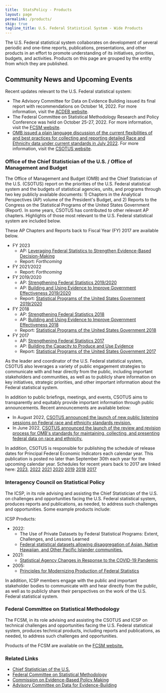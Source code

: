 ```yaml
---
title:  StatsPolicy - Products
layout: page
permalink: /products/
skip: true
tagline_title: U.S. Federal Statistical System - Wide Products
---
```


<p>The U.S. Federal statistical system collaborates on development of several periodic and one-time reports, 
publications, presentations, and other products in an effort to promote understanding of its 
initiatives, priorities, budgets, and activities. Products on this page are grouped by the entity from which they are published.</p>

<h2 class="font-serif-lg" id="community-news">Community News and Upcoming Events</h2>

<p>Recent updates relevant to the U.S. Federal statistical system:</p>
<ul class="usa-list">
  <li class="maxw-full">The Advisory Committee for Data on Evidence Building issued its final report with recommendations on October 14, 2022. For more information, visit the <a href="https://www.bea.gov/evidence" class="usa-link--external" target="_blank">ACDEB website</a>. </li>
  <li class="maxw-full">The Federal Committee on Statistical Methodology Research and Policy Conference was held on October 25-27, 2022. For more information, visit the <a href="https://www.fcsm.gov/" class="usa-link--external" target="_blank">FCSM website</a>. </li>
  <li class="maxw-full"><a href="https://www.whitehouse.gov/wp-content/uploads/2022/07/Flexibilities-and-Best-Practices-Under-SPD-15.pdf" class="usa-link--external" target="_blank">OMB issued a plain language discussion of the current flexibilities of and best practices for collecting and reporting detailed Race and Ethnicity data under current standards in July 2022</a>. For more information, visit the <a href="https://www.whitehouse.gov/omb/information-regulatory-affairs/statistical-programs-standards/" class="usa-link--external" target="_blank">CSOTUS website</a>. </li>
</ul>
<h3 class="font-serif-lg">Office of the Chief Statistician of the U.S. / Office of Management and Budget</h3>
<p>The Office of Management and Budget (OMB) and the Chief Statistician of the U.S. (CSOTUS) report on the priorities of the U.S.
Federal statistical system and the budgets of statistical agencies, units, and programs through two key publicly available
documents: 1) Chapters in the Analytical Perspectives (AP) volume of the President's Budget, and 2) Reports to the Congress
on the Statistical Programs of the United States Government (Report). In some years, CSOTUS has contributed to other
relevant AP chapters. Highlights of those most relevant to the U.S. Federal statistical system are included below. </p>
<p>These AP Chapters and Reports back to Fiscal Year (FY) 2017 are available below.</p>

<ul class="usa-list">
  <li>
    <span>FY 2023</span>
    <ul>
      <li> AP: <a href="https://www.whitehouse.gov/wp-content/uploads/2022/03/ap_15_statistics_fy2023.pdf" class="usa-link--external" target="_blank">Leveraging Federal Statistics to Strengthen Evidence-Based Decision-Making</a></li>
      <li> Report: <i>Forthcoming</i></li>
    </ul>
  </li>
  <li>
    <span>FY 2021/2022</span>
    <ul>
      <li> Report: <i>Forthcoming</i></li>
    </ul>
  </li>
  <li>
    <span>FY 2019/2020</span>
    <ul>
      <li> AP: <a href="https://www.whitehouse.gov/wp-content/uploads/2018/02/ap_15_statistics-fy2019.pdf" class="usa-link--external" target="_blank">Strengthening Federal Statistics 2019/2020</a></li>
      <li> AP: <a href="https://www.whitehouse.gov/wp-content/uploads/2018/02/ap_6_evidence-fy2019.pdf" class="usa-link--external" target="_blank">Building and Using Evidence to Improve Government Effectiveness 2019/2020</a></li>
      <li> Report: <a href="https://www.whitehouse.gov/wp-content/uploads/2020/12/statistical-programs-20192020.pdf" class="usa-link--external" target="_blank">Statistical Programs of the United States Government 2019/2020</a></li>
    </ul>
  </li>
  <li>
    <span>FY 2018</span>
    <ul>
      <li> AP: <a href="https://www.govinfo.gov/content/pkg/BUDGET-2018-PER/pdf/BUDGET-2018-PER-7-2.pdf" class="usa-link--external" target="_blank">Strengthening Federal Statistics 2018</a></li>
      <li> AP: <a href="https://www.govinfo.gov/content/pkg/BUDGET-2018-PER/pdf/BUDGET-2018-PER-4-2.pdf" class="usa-link--external" target="_blank">Building and Using Evidence to Improve Government Effectiveness 2018</a></li>
      <li> Report: <a href="https://www.whitehouse.gov/wp-content/uploads/2018/05/statistical-programs-2018.pdf" class="usa-link--external" target="_blank">Statistical Programs of the United States Government 2018</a></li>
    </ul>
  </li>
  <li>
    <span>FY 2017</span>
    <ul>
      <li> AP: <a href="https://obamawhitehouse.archives.gov/sites/default/files/omb/budget/fy2017/assets/ap_16_statistics.pdf" class="usa-link--external" target="_blank">Strengthening Federal Statistics 2017</a></li>
      <li> AP: <a href="https://www.govinfo.gov/content/pkg/BUDGET-2017-PER/pdf/BUDGET-2017-PER-4-3.pdf" class="usa-link--external" target="_blank">Building the Capacity to Produce and Use Evidence</a></li>
      <li> Report: <a href="https://www.whitehouse.gov/wp-content/uploads/legacy_drupal_files/omb/assets/information_and_regulatory_affairs/statistical-programs-2017.pdf" class="usa-link--external" target="_blank">Statistical Programs of the United States Government 2017</a></li>
    </ul>
  </li>
</ul>

<p>As the leader and coordinator of the U.S. Federal statistical system, CSOTUS also leverages a variety of public engagement
strategies to communicate with and hear directly from the public, including important stakeholders and communities, as well
as to publicly share information on key initiatives, strategic priorities, and other important information about the Federal
statistical system.</p>

<p>In addition to public briefings, meetings, and events, CSOTUS aims to transparently and equitably provide important
information through public announcements. Recent announcements are available below:</p>

<ul class="usa-list">
  <li>In August 2022, <a href="https://www.whitehouse.gov/omb/briefing-room/2022/08/30/omb-launches-new-public-listening-sessions-on-federal-race-and-ethnicity-standards-revision/" class="usa-link--external" target="_blank">CSOTUS announced the launch of new public listening sessions on Federal race and ethnicity standards revision.</a></li>
  <li>In June 2022, <a href="https://www.whitehouse.gov/omb/briefing-room/2022/06/15/reviewing-and-revising-standards-for-maintaining-collecting-and-presenting-federal-data-on-race-and-ethnicity/" class="usa-link--external" target="_blank">CSOTUS announced the launch of the review and revision process for OMB's standards for maintaining, collecting, and presenting federal data on race and ethnicity.</a></li>
</ul>

<p>In addition, CSOTUS is responsible for publishing the schedule of release dates for Principal Federal Economic Indicators each
calendar year. This publication is posted no later than September 30th each year for the upcoming calendar year. Schedules
for recent years back to 2017 are linked here: 
<a href="https://www.whitehouse.gov/wp-content/uploads/2022/09/pfei_schedule_release_dates_2023.pdf" class="usa-link--external" target="_blank">2023</a>, 
<a href="https://www.whitehouse.gov/wp-content/uploads/2021/09/pfei_schedule_release_dates_2022.pdf" class="usa-link--external" target="_blank">2022</a>
<a href="https://www.whitehouse.gov/wp-content/uploads/2020/09/pfei_schedule_release_dates_2021.pdf" class="usa-link--external" target="_blank">2021</a>
<a href="https://www.whitehouse.gov/wp-content/uploads/2019/09/pfei_schedule_release_dates_2020.pdf" class="usa-link--external" target="_blank">2020</a>
<a href="https://www.whitehouse.gov/wp-content/uploads/2018/09/pfei_schedule_releasedates_2019.pdf" class="usa-link--external" target="_blank">2019</a>
<a href="https://www.whitehouse.gov/wp-content/uploads/legacy_drupal_files/omb/reports/pei_schedule_release_dates_2018_all_v2.pdf" class="usa-link--external" target="_blank">2018</a>
<a href="https://www.whitehouse.gov/wp-content/uploads/legacy_drupal_files/omb/inforeg/inforeg/statpolicy/final_pei_schedule_of_release_dates_2017.a.pdf" class="usa-link--external" target="_blank">2017</a></p>

<h3 class="font-serif-lg">Interagency Council on Statistical Policy</h3>
<p>The ICSP, in its role advising and assisting the Chief Statistician of the U.S. on challenges and opportunities facing the U.S. Federal statistical system, produces reports and publications, as needed, to address such challenges and opportunities. Some example products include: </p>

ICSP Products:
<ul class="usa-list">
  <li>
    <span>2022:</span>
    <ul>
      <li>The Use of Private Datasets by Federal Statistical Programs: Extent, Challenges, and Lessons Learned</li>
      <li><a href="https://nces.ed.gov/FCSM/index.asp" class="usa-link--external" target="_blank">Federal statistical datasets allowing disaggregation of Asian, Native Hawaiian, and Other Pacific Islander communities.</a></li>
    </ul>
  </li>
  <li>
    <span>2021:</span>
    <ul>
      <li><a href="{{ site.baseurl }}/assets/docs/ICSP-COVID-19-Report_011521.pdf">Statistical Agency Changes in Response to the COVID-19 Pandemic</a></li>
    </ul>
  </li>
  <li>
    <span>2005:</span>
    <ul>
      <li><a href="{{ site.baseurl }}/assets/docs/ICSP Principles 2018.pdf">Principles for Modernizing Production of Federal Statistics</a></li>
    </ul>
  </li>
</ul>

<p>In addition, ICSP members engage with the public and important stakeholder bodies to communicate with and hear directly
from the public, as well as to publicly share their perspectives on the work of the U.S. Federal statistical system.</p>

<h3 class="font-serif-lg">Federal Committee on Statistical Methodology</h3>
<p>The FCSM, in its role advising and assisting the CSOTUS and ICSP on technical challenges and opportunities facing the U.S.
Federal statistical system, produces technical products, including reports and publications, as needed, to address such
challenges and opportunities.</p>

<p>Products of the FCSM are available on the <a href="https://www.fcsm.gov/" class="usa-link--external" target="_blank">FCSM website.</a></p>

<h3 class="font-serif-lg">Related Links</h3>
<ul class="usa-list" role="list">
  <li role="listitem"><a href="https://www.whitehouse.gov/omb/information-regulatory-affairs/statistical-programs-standards/" class="usa-link--external" target="_blank">Chief Statistician of the U.S.</a></li>
  <li role="listitem"><a href="https://www.fcsm.gov/" class="usa-link--external" target="_blank">Federal Committee on Statistical Methodology</a></li>
  <li role="listitem"><a href="https://cybercemetery.unt.edu/archive/cep/20171002195205/https:/www.cep.gov/en.html" class="usa-link--external" target="_blank">Commission on Evidence-Based Policy Making</a></li>
  <li role="listitem"><a href="https://www.bea.gov/evidence" class="usa-link--external" target="_blank">Advisory Committee on Data for Evidence-Building</a></li>
</ul>